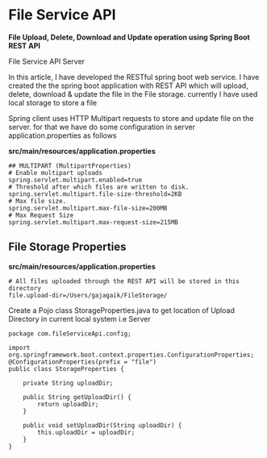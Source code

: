 # File Service API

**File Upload, Delete, Download and Update operation using Spring Boot REST API**

File Service API Server 


In this article, I have developed the RESTful spring boot web service. I have created the the spring boot application with REST API which will upload, delete, download & update
the file in the File storage. currently I have used local storage to store a file 

Spring client uses HTTP Multipart requests to store and update file on the server. for that we have do some configuration in server application.properties as follows

**src/main/resources/application.properties**
    
    ## MULTIPART (MultipartProperties)
    # Enable multipart uploads
    spring.servlet.multipart.enabled=true
    # Threshold after which files are written to disk.
    spring.servlet.multipart.file-size-threshold=2KB
    # Max file size.
    spring.servlet.multipart.max-file-size=200MB
    # Max Request Size
    spring.servlet.multipart.max-request-size=215MB
    

## File Storage Properties
**src/main/resources/application.properties**

    # All files uploaded through the REST API will be stored in this directory 
    file.upload-dir=/Users/gajagaik/FileStorage/


Create a Pojo class StorageProperties.java to get location of Upload Directory in current local system i.e Server 

    package com.fileServiceApi.config;
    
    import org.springframework.boot.context.properties.ConfigurationProperties;
    @ConfigurationProperties(prefix = "file")
    public class StorageProperties {
    
    	private String uploadDir;
    
        public String getUploadDir() {
            return uploadDir;
        }
    
        public void setUploadDir(String uploadDir) {
            this.uploadDir = uploadDir;
        }
    }




